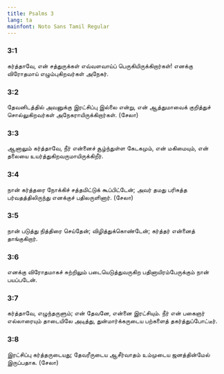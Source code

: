 ```yaml
---
title: Psalms 3
lang: ta
mainfont: Noto Sans Tamil Regular
---
```


###  3:1

கர்த்தாவே, என் சத்துருக்கள் எவ்வளவாய்ப் பெருகியிருக்கிறார்கள்! எனக்கு விரோதமாய் எழும்புகிறவர்கள் அநேகர்.

###  3:2

தேவனிடத்தில் அவனுக்கு இரட்சிப்பு இல்லை என்று, என் ஆத்துமாவைக் குறித்துச் சொல்லுகிறவர்கள் அநேகராயிருக்கிறார்கள். (சேலா)

###  3:3

ஆனாலும் கர்த்தாவே, நீர் என்னைச் சூழ்ந்துள்ள கேடகமும், என் மகிமையும், என் தலையை உயர்த்துகிறவருமாயிருக்கிறீர்.

###  3:4

நான் கர்த்தரை நோக்கிச் சத்தமிட்டுக் கூப்பிட்டேன்; அவர் தமது பரிசுத்த பர்வதத்திலிருந்து எனக்குச் பதிலருளினார். (சேலா)

###  3:5

நான் படுத்து நித்திரை செய்தேன்; விழித்துக்கொண்டேன்; கர்த்தர் என்னைத் தாங்குகிறார்.

###  3:6

எனக்கு விரோதமாகச் சுற்றிலும் படையெடுத்துவருகிற பதினாயிரம்பேருக்கும் நான் பயப்படேன்.

###  3:7

கர்த்தாவே, எழுந்தருளும்; என் தேவனே, என்னை இரட்சியும். நீர் என் பகைஞர் எல்லாரையும் தாடையிலே அடித்து, துன்மார்க்கருடைய பற்களைத் தகர்த்துப்போட்டீர்.

###  3:8

இரட்சிப்பு கர்த்தருடையது; தேவரீருடைய ஆசீர்வாதம் உம்முடைய ஜனத்தின்மேல் இருப்பதாக. (சேலா)

